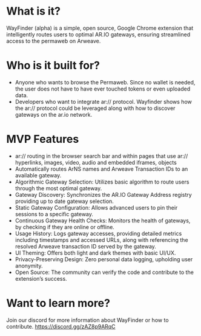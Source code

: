 # What is it?
WayFinder (alpha) is a simple, open source, Google Chrome extension that intelligently routes users to optimal AR.IO gateways, ensuring streamlined access to the permaweb on Arweave.

# Who is it built for?
- Anyone who wants to browse the Permaweb.  Since no wallet is needed, the user does not have to have ever touched tokens or even uploaded data.
- Developers who want to integrate ar:// protocol.  Wayfinder shows how the ar:// protocol could be leveraged along with how to discover gateways on the ar.io network.

# MVP Features
- ar:// routing in the browser search bar and within pages that use ar:// hyperlinks, images, video, audio and embedded iframes, objects
- Automatically routes ArNS names and Arweave Transaction IDs to an available gateway.
- Algorithmic Gateway Selection: Utilizes basic algorithm to route users through the most optimal gateway.
- Gateway Discovery: Synchronizes the AR.IO Gateway Address registry providing up to date gateway selection.
- Static Gateway Configuration: Allows advanced users to pin their sessions to a specific gateway.
- Continuous Gateway Health Checks: Monitors the health of gateways, by checking if they are online or offline.
- Usage History: Logs gateway accesses, providing detailed metrics including timestamps and accessed URLs, along with referencing the resolved Arweave transaction ID served by the gateway.
- UI Theming: Offers both light and dark themes with basic UI/UX.
- Privacy-Preserving Design: Zero personal data logging, upholding user anonymity.
- Open Source: The community can verify the code and contribute to the extension’s success.

# Want to learn more?
Join our discord for more information about WayFinder or how to contribute. https://discord.gg/zAZ8p9ARqC
